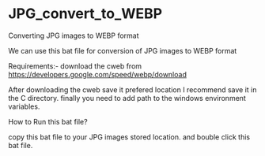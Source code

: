 # JPG_convert_to_WEBP
 Converting JPG images to WEBP format

 We can use  this bat file for conversion of JPG images to WEBP format

 Requirements:-
 download the cweb from https://developers.google.com/speed/webp/download

 After downloading the cweb save it  prefered location I recommend save it in the C directory.
 finally you need to add path to the windows environment variables.

 How to Run this bat file?

 copy this bat file to your JPG images stored location. and bouble click this bat file.

